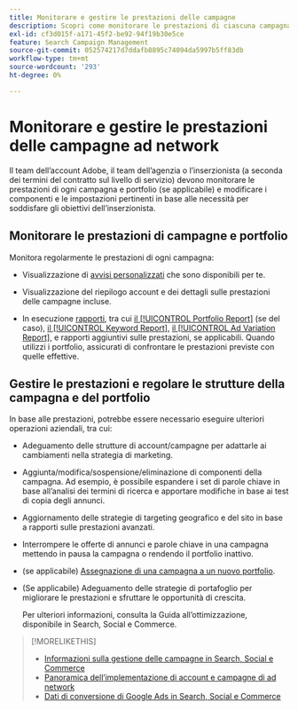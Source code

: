```yaml
---
title: Monitorare e gestire le prestazioni delle campagne
description: Scopri come monitorare le prestazioni di ciascuna campagna e portfolio e apportare modifiche per soddisfare gli obiettivi.
exl-id: cf3d015f-a171-45f2-be92-94f19b30e5ce
feature: Search Campaign Management
source-git-commit: 052574217d7ddafb8895c74094da5997b5ff83db
workflow-type: tm+mt
source-wordcount: '293'
ht-degree: 0%

---
```


# Monitorare e gestire le prestazioni delle campagne ad network

Il team dell’account Adobe, il team dell’agenzia o l’inserzionista (a seconda dei termini del contratto sul livello di servizio) devono monitorare le prestazioni di ogni campagna e portfolio (se applicabile) e modificare i componenti e le impostazioni pertinenti in base alle necessità per soddisfare gli obiettivi dell’inserzionista.

## Monitorare le prestazioni di campagne e portfolio

Monitora regolarmente le prestazioni di ogni campagna:

* Visualizzazione di [avvisi personalizzati](/help/search-social-commerce/alerts/alert-view.md) che sono disponibili per te.

* Visualizzazione del riepilogo account e dei dettagli sulle prestazioni delle campagne incluse.

* In esecuzione [rapporti](/help/search-social-commerce/reports/report-about.md), tra cui [il [!UICONTROL Portfolio Report]](/help/search-social-commerce/reports/management/basic-advanced/portfolio-report.md) (se del caso), [il [!UICONTROL Keyword Report]](/help/search-social-commerce/reports/management/basic-advanced/keyword-report.md), [il [!UICONTROL Ad Variation Report]](/help/search-social-commerce/reports/management/basic-advanced/ad-variation-report.md), e rapporti aggiuntivi sulle prestazioni, se applicabili. Quando utilizzi i portfolio, assicurati di confrontare le prestazioni previste con quelle effettive.

## Gestire le prestazioni e regolare le strutture della campagna e del portfolio

In base alle prestazioni, potrebbe essere necessario eseguire ulteriori operazioni aziendali, tra cui:

* Adeguamento delle strutture di account/campagne per adattarle ai cambiamenti nella strategia di marketing.

* Aggiunta/modifica/sospensione/eliminazione di componenti della campagna. Ad esempio, è possibile espandere i set di parole chiave in base all’analisi dei termini di ricerca e apportare modifiche in base ai test di copia degli annunci.

* Aggiornamento delle strategie di targeting geografico e del sito in base a rapporti sulle prestazioni avanzati.

* Interrompere le offerte di annunci e parole chiave in una campagna mettendo in pausa la campagna o rendendo il portfolio inattivo.

* (se applicabile) [Assegnazione di una campagna a un nuovo portfolio](/help/search-social-commerce/campaign-management/campaign-assign-to-portfolio.md).

* (Se applicabile) Adeguamento delle strategie di portafoglio per migliorare le prestazioni e sfruttare le opportunità di crescita.

  Per ulteriori informazioni, consulta la Guida all’ottimizzazione, disponibile in Search, Social e Commerce.<!-- verify convention for referencing Optimization Guide here -->

>[!MORELIKETHIS]
>
>* [Informazioni sulla gestione delle campagne in Search, Social e Commerce](campaign-management-about.md)
>* [Panoramica dell’implementazione di account e campagne di ad network](campaign-implemention-overview.md)
>* [Dati di conversione di Google Ads in Search, Social e Commerce](google-conversion-data.md)

